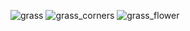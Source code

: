 ![grass](https://user-images.githubusercontent.com/83874209/162328935-aa58ff82-9282-4b0d-82cf-92807dd44f4c.jpg)
![grass_corners](https://user-images.githubusercontent.com/83874209/162328937-9f41316e-12d6-4a17-a9d2-df1e7face05e.jpg)
![grass_flower](https://user-images.githubusercontent.com/83874209/162328938-f3b49c8c-b4a4-49c9-8392-15f0d0288edb.jpg)
